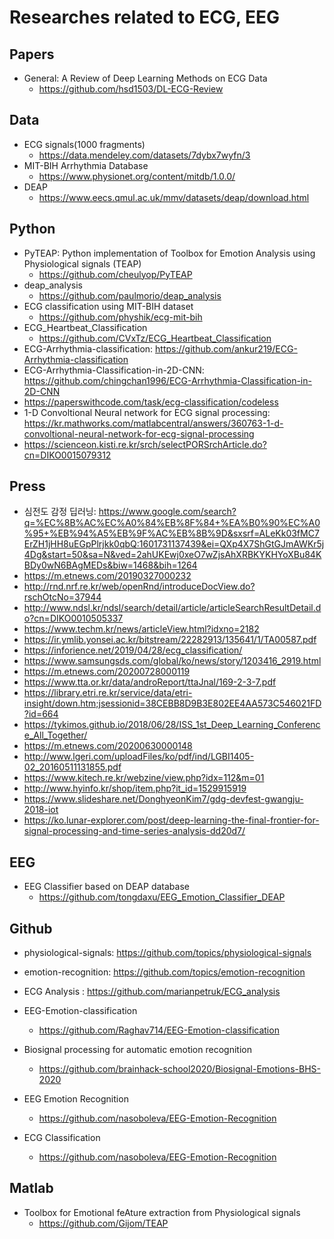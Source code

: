 # Researches related to ECG, EEG

## Papers
* General: A Review of Deep Learning Methods on ECG Data
  - https://github.com/hsd1503/DL-ECG-Review
  
## Data
* ECG signals(1000 fragments)
  - https://data.mendeley.com/datasets/7dybx7wyfn/3
* MIT-BIH Arrhythmia Database
  - https://www.physionet.org/content/mitdb/1.0.0/
* DEAP 
  - https://www.eecs.qmul.ac.uk/mmv/datasets/deap/download.html
  
## Python
* PyTEAP:  Python implementation of Toolbox for Emotion Analysis using Physiological signals (TEAP)
  - https://github.com/cheulyop/PyTEAP
* deap_analysis
  - https://github.com/paulmorio/deap_analysis
* ECG classification using MIT-BIH dataset
  - https://github.com/physhik/ecg-mit-bih
* ECG_Heartbeat_Classification
  - https://github.com/CVxTz/ECG_Heartbeat_Classification
* ECG-Arrhythmia-classification: https://github.com/ankur219/ECG-Arrhythmia-classification
* ECG-Arrhythmia-Classification-in-2D-CNN: https://github.com/chingchan1996/ECG-Arrhythmia-Classification-in-2D-CNN
* https://paperswithcode.com/task/ecg-classification/codeless
* 1-D Convoltional Neural network for ECG signal processing: https://kr.mathworks.com/matlabcentral/answers/360763-1-d-convoltional-neural-network-for-ecg-signal-processing
* https://scienceon.kisti.re.kr/srch/selectPORSrchArticle.do?cn=DIKO0015079312

## Press
* 심전도 감정 딥러닝: https://www.google.com/search?q=%EC%8B%AC%EC%A0%84%EB%8F%84+%EA%B0%90%EC%A0%95+%EB%94%A5%EB%9F%AC%EB%8B%9D&sxsrf=ALeKk03fMC7ErZH1jHH8uEGpPlrjkk0qbQ:1601731137439&ei=QXp4X7ShGtGJmAWKr5j4Dg&start=50&sa=N&ved=2ahUKEwj0xeO7wZjsAhXRBKYKHYoXBu84KBDy0wN6BAgMEDs&biw=1468&bih=1264
* https://m.etnews.com/20190327000232
* http://rnd.nrf.re.kr/web/openRnd/introduceDocView.do?rschOtcNo=37944
* http://www.ndsl.kr/ndsl/search/detail/article/articleSearchResultDetail.do?cn=DIKO0010505337
* https://www.techm.kr/news/articleView.html?idxno=2182
* https://ir.ymlib.yonsei.ac.kr/bitstream/22282913/135641/1/TA00587.pdf
* https://inforience.net/2019/04/28/ecg_classification/
* https://www.samsungsds.com/global/ko/news/story/1203416_2919.html
* https://m.etnews.com/20200728000119
* https://www.tta.or.kr/data/androReport/ttaJnal/169-2-3-7.pdf
* https://library.etri.re.kr/service/data/etri-insight/down.htm;jsessionid=38CEBB8D9B3E802EE4AA573C546021FD?id=664
* https://tykimos.github.io/2018/06/28/ISS_1st_Deep_Learning_Conference_All_Together/
* https://m.etnews.com/20200630000148
* http://www.lgeri.com/uploadFiles/ko/pdf/ind/LGBI1405-02_20160511131855.pdf
* https://www.kitech.re.kr/webzine/view.php?idx=112&m=01
* http://www.hyinfo.kr/shop/item.php?it_id=1529915919
* https://www.slideshare.net/DonghyeonKim7/gdg-devfest-gwangju-2018-iot
* https://ko.lunar-explorer.com/post/deep-learning-the-final-frontier-for-signal-processing-and-time-series-analysis-dd20d7/
  
## EEG
* EEG Classifier based on DEAP database
  - https://github.com/tongdaxu/EEG_Emotion_Classifier_DEAP
  
## Github
* physiological-signals: https://github.com/topics/physiological-signals
* emotion-recognition: https://github.com/topics/emotion-recognition

* ECG Analysis : https://github.com/marianpetruk/ECG_analysis
* EEG-Emotion-classification
  - https://github.com/Raghav714/EEG-Emotion-classification
* Biosignal processing for automatic emotion recognition
  - https://github.com/brainhack-school2020/Biosignal-Emotions-BHS-2020
* EEG Emotion Recognition
  - https://github.com/nasoboleva/EEG-Emotion-Recognition
* ECG Classification
  - https://github.com/nasoboleva/EEG-Emotion-Recognition
  
  
## Matlab
* Toolbox for Emotional feAture extraction from Physiological signals
  - https://github.com/Gijom/TEAP
  
